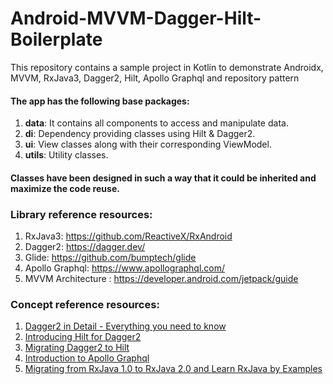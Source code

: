 # Android-MVVM-Dagger-Hilt-Boilerplate
This repository contains a sample project in Kotlin to demonstrate Androidx, MVVM, RxJava3, Dagger2, Hilt, Apollo Graphql and repository pattern

#### The app has the following base packages:
1. **data**: It contains all components to access and manipulate data.
2. **di**: Dependency providing classes using Hilt & Dagger2.
3. **ui**: View classes along with their corresponding ViewModel.
4. **utils**: Utility classes.

#### Classes have been designed in such a way that it could be inherited and maximize the code reuse.

### Library reference resources:
1. RxJava3: https://github.com/ReactiveX/RxAndroid
2. Dagger2: https://dagger.dev/
3. Glide: https://github.com/bumptech/glide
4. Apollo Graphql: https://www.apollographql.com/
5. MVVM Architecture : https://developer.android.com/jetpack/guide

### Concept reference resources:
1. [Dagger2 in Detail - Everything you need to know](https://www.youtube.com/playlist?list=PLrnPJCHvNZuA2ioi4soDZKz8euUQnJW65)
3. [Introducing Hilt for Dagger2](https://codelabs.developers.google.com/codelabs/android-hilt/)
4. [Migrating Dagger2 to Hilt](https://codelabs.developers.google.com/codelabs/android-dagger-to-hilt/)
5. [Introduction to Apollo Graphql](https://android.jlelse.eu/hello-apollo-writing-your-first-android-app-with-graphql-d8edabb35a2)
6. [Migrating from RxJava 1.0 to RxJava 2.0 and Learn RxJava by Examples](https://blog.mindorks.com/migrating-from-rxjava1-to-rxjava2-5dac0a94b4aa#.3lg46kora)

